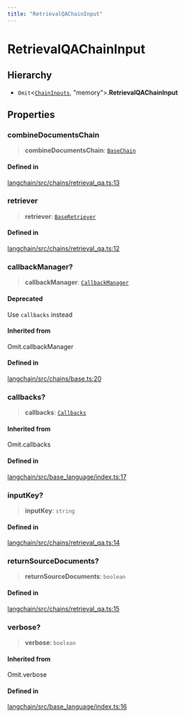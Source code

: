 ```yaml
---
title: "RetrievalQAChainInput"
---
```


# RetrievalQAChainInput

## Hierarchy

- `Omit`<[`ChainInputs`](ChainInputs.md), "memory"\>.**RetrievalQAChainInput**

## Properties

### combineDocumentsChain

> **combineDocumentsChain**: [`BaseChain`](../classes/BaseChain.md)

#### Defined in

[langchain/src/chains/retrieval_qa.ts:13](https://github.com/hwchase17/langchainjs/blob/ddf2996/langchain/src/chains/retrieval_qa.ts#L13)

### retriever

> **retriever**: [`BaseRetriever`](../../schema/classes/BaseRetriever.md)

#### Defined in

[langchain/src/chains/retrieval_qa.ts:12](https://github.com/hwchase17/langchainjs/blob/ddf2996/langchain/src/chains/retrieval_qa.ts#L12)

### callbackManager?

> **callbackManager**: [`CallbackManager`](../../callbacks/classes/CallbackManager.md)

#### Deprecated

Use `callbacks` instead

#### Inherited from

Omit.callbackManager

#### Defined in

[langchain/src/chains/base.ts:20](https://github.com/hwchase17/langchainjs/blob/ddf2996/langchain/src/chains/base.ts#L20)

### callbacks?

> **callbacks**: [`Callbacks`](../../callbacks/types/Callbacks.md)

#### Inherited from

Omit.callbacks

#### Defined in

[langchain/src/base_language/index.ts:17](https://github.com/hwchase17/langchainjs/blob/ddf2996/langchain/src/base_language/index.ts#L17)

### inputKey?

> **inputKey**: `string`

#### Defined in

[langchain/src/chains/retrieval_qa.ts:14](https://github.com/hwchase17/langchainjs/blob/ddf2996/langchain/src/chains/retrieval_qa.ts#L14)

### returnSourceDocuments?

> **returnSourceDocuments**: `boolean`

#### Defined in

[langchain/src/chains/retrieval_qa.ts:15](https://github.com/hwchase17/langchainjs/blob/ddf2996/langchain/src/chains/retrieval_qa.ts#L15)

### verbose?

> **verbose**: `boolean`

#### Inherited from

Omit.verbose

#### Defined in

[langchain/src/base_language/index.ts:16](https://github.com/hwchase17/langchainjs/blob/ddf2996/langchain/src/base_language/index.ts#L16)
